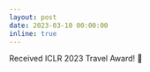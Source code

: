 ```yaml
---
layout: post
date: 2023-03-10 00:00:00
inline: true
---
```


Received ICLR 2023 Travel Award! :pray: